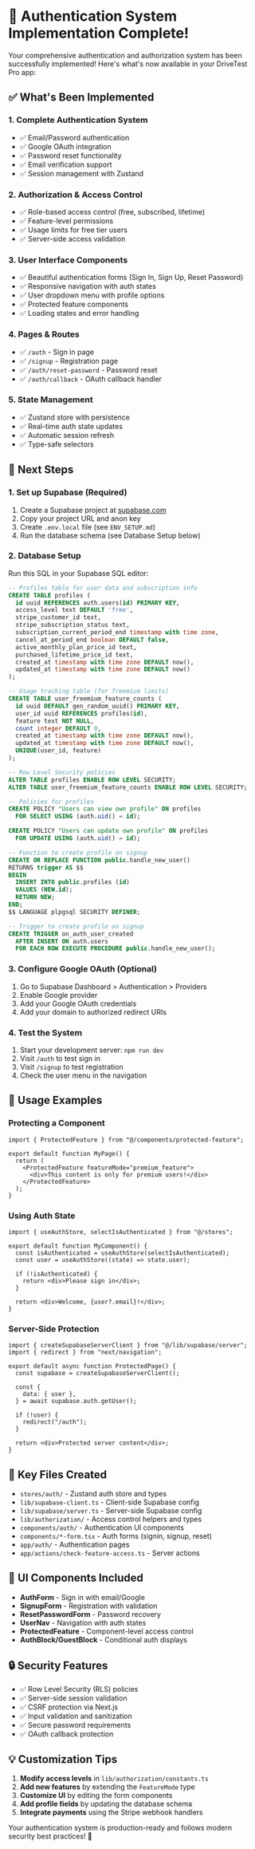 # 🎉 Authentication System Implementation Complete!

Your comprehensive authentication and authorization system has been successfully implemented! Here's what's now available in your DriveTest Pro app:

## ✅ What's Been Implemented

### 1. **Complete Authentication System**

- ✅ Email/Password authentication
- ✅ Google OAuth integration
- ✅ Password reset functionality
- ✅ Email verification support
- ✅ Session management with Zustand

### 2. **Authorization & Access Control**

- ✅ Role-based access control (free, subscribed, lifetime)
- ✅ Feature-level permissions
- ✅ Usage limits for free tier users
- ✅ Server-side access validation

### 3. **User Interface Components**

- ✅ Beautiful authentication forms (Sign In, Sign Up, Reset Password)
- ✅ Responsive navigation with auth states
- ✅ User dropdown menu with profile options
- ✅ Protected feature components
- ✅ Loading states and error handling

### 4. **Pages & Routes**

- ✅ `/auth` - Sign in page
- ✅ `/signup` - Registration page
- ✅ `/auth/reset-password` - Password reset
- ✅ `/auth/callback` - OAuth callback handler

### 5. **State Management**

- ✅ Zustand store with persistence
- ✅ Real-time auth state updates
- ✅ Automatic session refresh
- ✅ Type-safe selectors

## 🚀 Next Steps

### 1. **Set up Supabase** (Required)

1. Create a Supabase project at [supabase.com](https://supabase.com)
2. Copy your project URL and anon key
3. Create `.env.local` file (see `ENV_SETUP.md`)
4. Run the database schema (see Database Setup below)

### 2. **Database Setup**

Run this SQL in your Supabase SQL editor:

```sql
-- Profiles table for user data and subscription info
CREATE TABLE profiles (
  id uuid REFERENCES auth.users(id) PRIMARY KEY,
  access_level text DEFAULT 'free',
  stripe_customer_id text,
  stripe_subscription_status text,
  subscription_current_period_end timestamp with time zone,
  cancel_at_period_end boolean DEFAULT false,
  active_monthly_plan_price_id text,
  purchased_lifetime_price_id text,
  created_at timestamp with time zone DEFAULT now(),
  updated_at timestamp with time zone DEFAULT now()
);

-- Usage tracking table (for freemium limits)
CREATE TABLE user_freemium_feature_counts (
  id uuid DEFAULT gen_random_uuid() PRIMARY KEY,
  user_id uuid REFERENCES profiles(id),
  feature text NOT NULL,
  count integer DEFAULT 0,
  created_at timestamp with time zone DEFAULT now(),
  updated_at timestamp with time zone DEFAULT now(),
  UNIQUE(user_id, feature)
);

-- Row Level Security policies
ALTER TABLE profiles ENABLE ROW LEVEL SECURITY;
ALTER TABLE user_freemium_feature_counts ENABLE ROW LEVEL SECURITY;

-- Policies for profiles
CREATE POLICY "Users can view own profile" ON profiles
  FOR SELECT USING (auth.uid() = id);

CREATE POLICY "Users can update own profile" ON profiles
  FOR UPDATE USING (auth.uid() = id);

-- Function to create profile on signup
CREATE OR REPLACE FUNCTION public.handle_new_user()
RETURNS trigger AS $$
BEGIN
  INSERT INTO public.profiles (id)
  VALUES (NEW.id);
  RETURN NEW;
END;
$$ LANGUAGE plpgsql SECURITY DEFINER;

-- Trigger to create profile on signup
CREATE TRIGGER on_auth_user_created
  AFTER INSERT ON auth.users
  FOR EACH ROW EXECUTE PROCEDURE public.handle_new_user();
```

### 3. **Configure Google OAuth** (Optional)

1. Go to Supabase Dashboard > Authentication > Providers
2. Enable Google provider
3. Add your Google OAuth credentials
4. Add your domain to authorized redirect URIs

### 4. **Test the System**

1. Start your development server: `npm run dev`
2. Visit `/auth` to test sign in
3. Visit `/signup` to test registration
4. Check the user menu in the navigation

## 🧪 Usage Examples

### Protecting a Component

```tsx
import { ProtectedFeature } from "@/components/protected-feature";

export default function MyPage() {
  return (
    <ProtectedFeature featureMode="premium_feature">
      <div>This content is only for premium users!</div>
    </ProtectedFeature>
  );
}
```

### Using Auth State

```tsx
import { useAuthStore, selectIsAuthenticated } from "@/stores";

export default function MyComponent() {
  const isAuthenticated = useAuthStore(selectIsAuthenticated);
  const user = useAuthStore((state) => state.user);

  if (!isAuthenticated) {
    return <div>Please sign in</div>;
  }

  return <div>Welcome, {user?.email}!</div>;
}
```

### Server-Side Protection

```tsx
import { createSupabaseServerClient } from "@/lib/supabase/server";
import { redirect } from "next/navigation";

export default async function ProtectedPage() {
  const supabase = createSupabaseServerClient();

  const {
    data: { user },
  } = await supabase.auth.getUser();

  if (!user) {
    redirect("/auth");
  }

  return <div>Protected server content</div>;
}
```

## 📁 Key Files Created

- `stores/auth/` - Zustand auth store and types
- `lib/supabase-client.ts` - Client-side Supabase config
- `lib/supabase/server.ts` - Server-side Supabase config
- `lib/authorization/` - Access control helpers and types
- `components/auth/` - Authentication UI components
- `components/*-form.tsx` - Auth forms (signin, signup, reset)
- `app/auth/` - Authentication pages
- `app/actions/check-feature-access.ts` - Server actions

## 🎨 UI Components Included

- **AuthForm** - Sign in with email/Google
- **SignupForm** - Registration with validation
- **ResetPasswordForm** - Password recovery
- **UserNav** - Navigation with auth states
- **ProtectedFeature** - Component-level access control
- **AuthBlock/GuestBlock** - Conditional auth displays

## 🔒 Security Features

- ✅ Row Level Security (RLS) policies
- ✅ Server-side session validation
- ✅ CSRF protection via Next.js
- ✅ Input validation and sanitization
- ✅ Secure password requirements
- ✅ OAuth callback protection

## 💡 Customization Tips

1. **Modify access levels** in `lib/authorization/constants.ts`
2. **Add new features** by extending the `FeatureMode` type
3. **Customize UI** by editing the form components
4. **Add profile fields** by updating the database schema
5. **Integrate payments** using the Stripe webhook handlers

Your authentication system is production-ready and follows modern security best practices! 🚀
